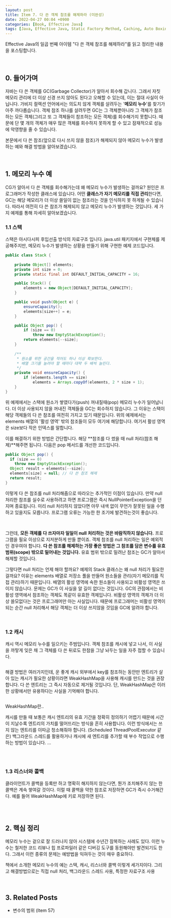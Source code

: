 ```yaml
---
layout: post
title: Item 7. 다 쓴 객체 참조를 해제하라 (미완성)
date: 2022-04-27 00:04 +0900
categories: [Book, Effective Java]
tags: [Java, Effective Java, Static Factory Method, Caching, Auto Boxing]
---
```




Effective Java의 일곱 번째 아이템 "다 쓴 객체 참조를 해제하라"를 읽고 정리한 내용을 포스팅합니다.

<br>

## 0. 들어가며

자바는 다 쓴 객체를 GC(Garbage Collector)가 알아서 회수해 갑니다. 그래서 자칫 메모리 관리에 더 이상 신경 쓰지 않아도 된다고 오해할 수 있는데, 이는 절대 사실이 아닙니다. 가비지 컬렉션 언어에서는 의도치 않게 객체를 살려두는 '**메모리 누수**'를 찾기가 아주 까다롭습니다. 객체 참조 하나를 살려두면 GC는 그 객체뿐아니라 그 객체가 참조하는 모든 객체(그리고 또 그 객체들이 참조하는 모든 객체)를 회수해가지 못합니다. 때문에 단 몇 개의 객체가 매우 많은 객체를 회수하지 못하게 할 수 있고 잠재적으로 성능에 악영향을 줄 수 있습니다. 

본문에서 다 쓴 참조(앞으로 다시 쓰지 않을 참조)가 해제되지 않아 메모리 누수가 발생하는 예와 해결 방법을 알아보겠습니다.

<br>

## 1. 메모리 누수 예

CG가 알아서 다 쓴 객체를 회수해가는데 왜 메모리 누수가 발생하는 걸까요? 원인은 프로그래머가 작성한 클래스에 있습니다. 어떤 **클래스가 자기 메모리를 직접 관리**한다면, GC는 해당 메모리가 더 이상 쓸일이 없는 참조라는 것을 인식하지 못 하게될 수 있습니다. 따라서 여전히 다 쓴 참조가 해제되지 않고 메모리 누수가 발생하는 것입니다. 세 가지 예제를 통해 자세히 알아보겠습니다.

### 1.1 스택

스택은 아시다시피 후입선출 방식의 자료구조 입니다. java.util 패키지에서 구현체를 제공해주지만, 메모리 누수가 발생하는 상황을 만들기 위해 구현한 예제 코드입니다.

```java
public class Stack {
  
    private Object[] elements;
    private int size = 0;
    private static final int DEFAULT_INITIAL_CAPACITY = 16;

    public Stack() {
        elements = new Object[DEFAULT_INITIAL_CAPACITY];
    }

    public void push(Object e) {
        ensureCapacity();
        elements[size++] = e;
    }

    public Object pop() {
        if (size == 0)
            throw new EmptyStackException();
        return elements[--size];
    }
  
    /**
     * 원소를 위한 공간을 적어도 하나 이상 확보한다.
     * 배열 크기를 늘려야 할 때마다 대략 두 배씩 늘린다.
     */
    private void ensureCapacity() {
        if (elements.length == size)
            elements = Arrays.copyOf(elements, 2 * size + 1);
    }
}
```

위 예제에서는 스택에 원소가 쌓였다가(push) 꺼내질때(pop) 메모리 누수가 일어납니다. 더 이상 사용되지 않을 꺼내진 객체들을 GC는 회수하지 않습니다. 그 이유는 스택이 해당 객체들의 다 쓴 참조를 여전히 가지고 있기 때문입니다. 위의 예제에서는 elements 배열의 '활성 영역' 밖의 참조들이 모두 여기에 해당합니다. 여기서 활성 영역은 size보다 작은 인덱스를 말합니다.

이를 해결하기 위한 방법은 간단합니다. 해당 **참조를 다 썼을 때 null 처리(참조 해제)**해주면 됩니다. 다음은 pop 메서드를 개선한 코드입니다.

```java
public Object pop() {
  if (size == 0)
    throw new EmptyStackException();
  Object result = elements[--size];
  elements[size] = null; // 다 쓴 참조 해제
  return result;
}
```

이렇게 다 쓴 참조를 null 처리해줌으로 따라오는 추가적인 이점이 있습니다. 만약 null 처리한 참조를 실수로 사용하려고 하면 프로그램은 즉시 NullPointerException을 던지며 종료됩니다. 미리 null 처리하지 않았다면 아무 내색 없이 무언가 잘못된 일을 수행하고 있을지도 모릅니다. 프로그램 오류는 가능한 한 조기에 발견하는것이 좋습니다.

<br>

그런데, **모든 객체를 다 쓰자마자 일일이 null 처리하는 것은 바람직하지 않습니다.** 프로그램을 필요 이상으로 지저분하게 만들 뿐이죠. 객체 참조를 null 처리하는 일은 예외적인 경우여야 합니다. **다 쓴 참조를 해제하는 가장 좋은 방법은 그 참조를 담은 변수를 유효 범위(scope) 밖으로 밀어내는 것입니다.** 유효 범위 밖으로 밀려난 참조는 GC가 알아서 해제할 것입니다.

그렇다면 null 처리는 언제 해야 할까요? 예제의 Stack 클래스는 왜 null 처리가 필요한 걸까요? 이유는 elements 배열로 저장소 풀을 만들어 원소들을 관리(자기 메모리를 직접 관리)하기 때문입니다. 배열의 활성 영역에 속한 원소들이 사용되고 비활성 영역은 쓰이지 않습니다. 문제는 GC가 이 사실을 알 길이 없다는 것입니다. GC의 관점에서는 비활성 영역에서 참조하는 객체도 똑같이 유효한 객체입니다. 비활성 영역의 객체가 더 이상 쓸모없다는 것은 프로그래머만 아는 사실입니다. 때문에 프로그래머는 비활성 영역이 되는 순간 null 처리해서 해당 객체는 더 이상 쓰지않을 것임을 GC에 알려야 합니다.

<br>

### 1.2 캐시

캐시 역시 메모리 누수를 일으키는 주범입니다. 객체 참조를 캐시에 넣고 나서, 이 사실을 까맣게 잊은 채 그 객체를 다 쓴 뒤로도 한참을 그냥 놔두는 일을 자주 접할 수 있습니다. 

```java

```

해결 방법은 여러가지인데, 운 좋게 캐시 외부에서 key를 참조하는 동안만 엔트리가 살아 있는 캐시가 필요한 상황이라면 WeakHashMap을 사용해 캐시를 만드는 것을 권장합니다. 다 쓴 엔트리는 그 즉시 자동으로 제거될 것입니다. 단, WeakHashMap은 이러한 상황에서만 유용하다는 사실을 기억해야 합니다.

```java
```

WeakHashMap란..



캐시를 만들 때 보통은 캐시 엔트리의 유효 기간을 정확히 정의하기 어렵기 때문에 시간이 지날수록 엔트리의 가치를 떨어뜨리는 방식을 흔히 사용합니다. 이런 방식에서는 쓰지 않는 엔트리를 이따금 청소해줘야 합니다. (Scheduled ThreadPoolExecutor 같은) 백그라운드 스레드를 활용하거나 캐시에 새 엔트리를 추가할 때 부수 작업으로 수행하는 방법이 있습니다. ...

```java
```



<br>

### 1.3 리스너와 콜백

클라이언트가 콜백을 등록만 하고 명확히 해지하지 않는다면, 뭔가 조치해주지 않는 한 콜백은 계속 쌓여갈 것이다. 이럴 때 콜백을 약한 참조로 저장하면 GC가 즉시 수거해간다. 예를 들어 WeakHashMap에 키로 저장하면 된다.

```java
```





<br>

## 2. 핵심 정리

메모리 누수는 겉으로 잘 드러나지 않아 시스템에 수년간 잠복하는 사례도 있다. 이런 누수는 철저한 코드 리뷰나 힙 프로파일러 같은 디버깅 도구를 동원해야만 발견되기도 한다. 그래서 이런 종류의 문제는 예방법을 익혀두는 것이 매우 중요하다.

책에서 소개한 메모리 누수의 예는 스택, 캐시, 리스너와 콜백 이렇게 세가지이다. 그리고 해결방법으로는 직접 null 처리, 백그라운드 스레드 사용, 특정한 자료구조 사용

<br>

## 3. Related Posts

- 변수의 범위 (Item 57)


